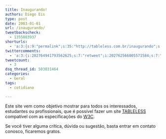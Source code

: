 ```yaml
---
title: Inaugurando!
authors: Diego Eis
type: post
date: 2003-01-01
url: /inaugurando/
tweetbackscheck:
  - 1355883937
shorturls:
  - 'a:3:{s:9:"permalink";s:35:"http://tableless.com.br/inaugurando";s:7:"tinyurl";s:26:"http://tinyurl.com/3ewhnpr";s:4:"isgd";s:19:"http://is.gd/PS34qY";}'
twittercomments:
  - 'a:3:{i:202764941793562625;s:7:"retweet";i:202762566005571584;s:7:"retweet";i:202762183854141440;s:7:"retweet";}'
tweetcount:
  - 3
dsq_thread_id: 503031464
categories:
  - Geral
tags:
  - cotidiano

---
```

Este site vem como objetivo mostrar para todos os interessados, estudantes ou profissionais, que é possível fazer um site [TABLELESS][1] compatível com as especificações do <a title="World Wide Web Consortium" href="http://www.w3c.org/" target="_blank">W3C</a>.
  
Se você tiver alguma crítica, dúvida ou sugestão, basta entrar em contato conosco, ficaremos gratos.

 [1]: http://tableless.com.br/